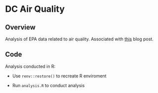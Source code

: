 DC Air Quality
================

## Overview

Analysis of EPA data related to air quality. Associated with
[this](https://hershgupta.com/2021/09/27/dc-reopening-air-quality/) blog
post.

## Code

Analysis conducted in R:

-   Use `renv::restore()` to recreate R enviroment

-   Run `analysis.R` to conduct analysis
